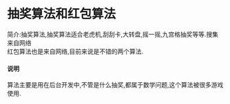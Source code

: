 # 抽奖算法和红包算法
简介:抽奖算法,抽奖算法适合老虎机,刮刮卡,大转盘,摇一摇,九宫格抽奖等等.搜集来自网络  
红包算法也是来自网络,目前来说是不错的两个算法.
#### 说明 
算法主要是用在后台开发中,不管是什么抽奖,都属于数学问题,这个算法被很多游戏使用.
